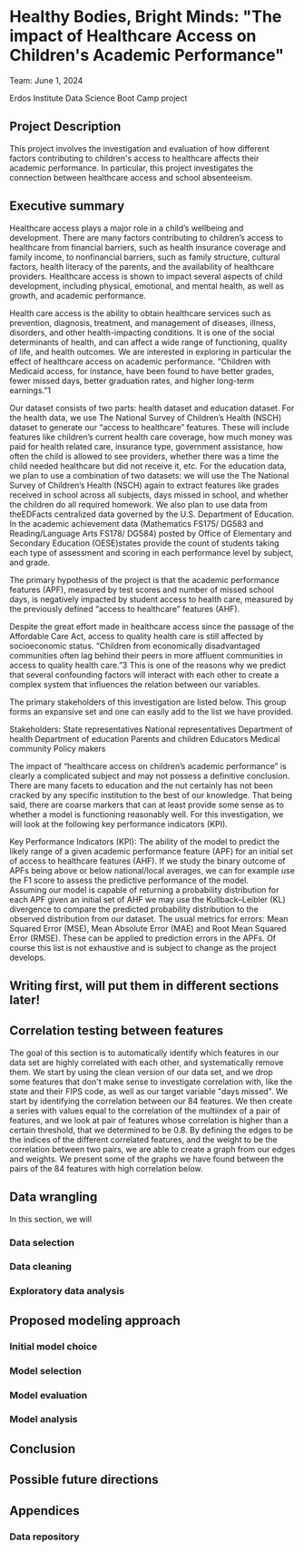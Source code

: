 # Healthy Bodies, Bright Minds: "The impact of Healthcare Access on Children's Academic Performance"
Team: 
June 1, 2024 

Erdos Institute Data Science Boot Camp project  
 
## Project Description
This project involves the investigation and evaluation of how different factors contributing to children's access to healthcare affects their academic performance. In particular, this project investigates the connection between healthcare access and school absenteeism.

## Executive summary
Healthcare access plays a major role in a child’s wellbeing and development. There are many factors contributing to children’s access to healthcare from financial barriers, such as health insurance coverage and family income, to nonfinancial barriers, such as family structure, cultural factors, health literacy of the parents, and the availability of healthcare providers. Healthcare access is shown to impact several aspects of child development, including physical, emotional, and mental health, as well as growth, and academic performance. 

Health care access is the ability to obtain healthcare services such as prevention, diagnosis, treatment, and management of diseases, illness, disorders, and other health-impacting conditions. It is one of the social determinants of health, and can affect a wide range of functioning, quality of life, and health outcomes. We are interested in exploring in particular the effect of healthcare access on academic performance. “Children with Medicaid access, for instance, have been found to have better grades, fewer missed days, better graduation rates, and higher long-term earnings.”1 

Our dataset consists of two parts: health dataset and education dataset. For the health data, we use The National Survey of Children’s Health (NSCH) dataset to generate our “access to healthcare” features. These will include features like children’s current health care coverage, how much money was paid for health related care, insurance type, government assistance, how often the child is allowed to see providers, whether there was a time the child needed healthcare but did not receive it, etc. For the education data, we plan to use a combination of two datasets: we will use the The National Survey of Children’s Health (NSCH) again to extract features like grades received in school across all subjects, days missed in school, and whether the children do all required homework. We also plan to use data from theEDFacts centralized data governed by the U.S. Department of Education.  In the academic achievement data (Mathematics FS175/ DG583 and Reading/Language Arts FS178/ DG584) posted by Office of Elementary and Secondary Education (OESE)states provide the count of students taking each type of assessment and scoring in each performance level by subject, and grade. 

The primary hypothesis of the project is that the academic performance features (APF), measured by test scores and number of missed school days, is negatively impacted by student access to health care, measured by the previously defined “access to healthcare” features (AHF). 

Despite the great effort made in healthcare access since the passage of the Affordable Care Act, access to quality health care is still affected by socioeconomic status. “Children from economically disadvantaged communities often lag behind their peers in more affluent communities in access to quality health care.”3  This is one of the reasons why we predict that several confounding factors will interact with each other to create a complex system that influences the relation between our variables. 

The primary stakeholders of this investigation are listed below. This group forms an expansive set and one can easily add to the list we have provided.   

Stakeholders:
State representatives 
National representatives 
Department of health 
Department of education 
Parents and children 
Educators 
Medical community 
Policy makers

The impact of “healthcare access on children’s academic performance” is clearly a complicated subject and may not possess a definitive conclusion.  There are many facets to education and the nut certainly has not been cracked by any specific institution to the best of our knowledge.  That being said, there are coarse markers that can at least provide some sense as to whether a model is functioning reasonably well.  For this investigation, we will look at the following key performance indicators (KPI).  

Key Performance Indicators (KPI):
The ability of the model to predict the likely range of a given academic performance feature (APF) for an initial set of access to healthcare features (AHF).
If we study the binary outcome of APFs being above or below national/local averages, we can for example use the F1 score to assess the predictive performance of the model.  
Assuming our model is capable of returning a probability distribution for each APF given an initial set of AHF we may use the Kullback–Leibler (KL) divergence to compare the predicted probability distribution to the observed distribution from our dataset.
The usual metrics for errors: Mean Squared Error (MSE), Mean Absolute Error (MAE) and Root Mean Squared Error (RMSE).  These can be applied to prediction errors in the APFs. 
Of course this list is not exhaustive and is subject to change as the project develops. 

## Writing first, will put them in different sections later! 

## Correlation testing between features 
The goal of this section is to automatically identify which features in our data set are highly correlated with each other, and systematically remove them. We start by using the clean version of our data set, and we drop some features that don't make sense to investigate correlation with, like the state and their FIPS code, as well as our target variable "days missed". We start by identifying the correlation between our 84 features. We then create a series with values equal to the correlation of the multiindex of a pair of features, and we look at pair of features whose correlation is higher than a certain threshold, that we determined to be 0.8. By defining the edges to be the indices of the different correlated features, and the weight to be the correlation between two pairs, we are able to create a graph from our edges and weights. We present some of the graphs we have found between the pairs of the 84 features with high correlation below.  



## Data wrangling
In this section, we will 
### Data selection

### Data cleaning

### Exploratory data analysis

## Proposed modeling approach 

### Initial model choice

### Model selection 

### Model evaluation 

### Model analysis

## Conclusion

## Possible future directions 

## Appendices

### Data repository


